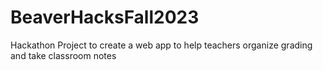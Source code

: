 # BeaverHacksFall2023
Hackathon Project to create a web app to help teachers organize grading and take classroom notes
